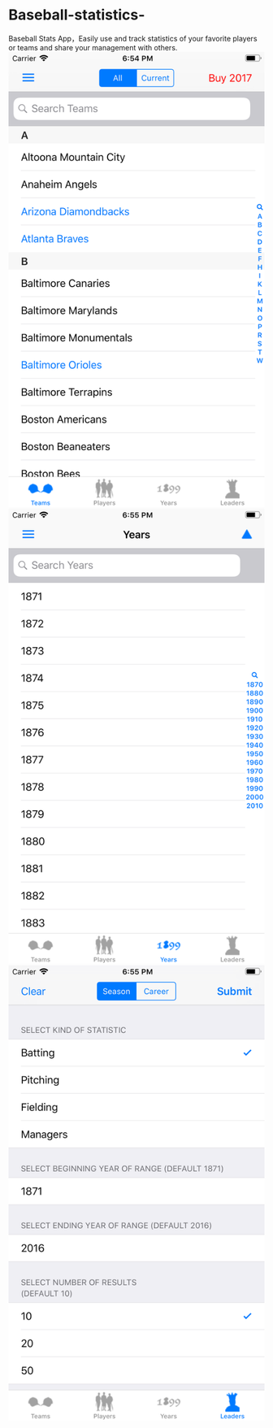 # Baseball-statistics-
Baseball Stats App，Easily use and track statistics of your favorite players or teams and share your management with others.
![Image text](https://github.com/ZuoWd/Baseball-statistics-/blob/master/Simulator%20Screen%20Shot%20-%20iPhone%208%20Plus%20-%202019-03-21%20at%2018.54.59.png)
![Image text](https://github.com/ZuoWd/Baseball-statistics-/blob/master/Simulator%20Screen%20Shot%20-%20iPhone%208%20Plus%20-%202019-03-21%20at%2018.55.02.png)
![Image text](https://github.com/ZuoWd/Baseball-statistics-/blob/master/Simulator%20Screen%20Shot%20-%20iPhone%208%20Plus%20-%202019-03-21%20at%2018.55.07.png)

